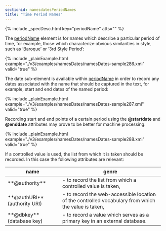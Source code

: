```yaml
---
sectionid: namesdatesPeriodNames
title: "Time Period Names"
---
```






{% include _specDesc.html key="periodName" atts="" %}



The <a class="link_odd_elementSpec" href="/v3/elements/periodName">periodName</a> element is for names which describe a particular
period of time, for example, those which characterize obvious similarities in style,
such as
‘Baroque’ or ‘3rd Style Period’:

{% include _plainExample.html example="./v3/examples/namesDates/namesDates-sample286.xml" valid="true" %}


The date sub-element is available within 
<a class="link_odd_elementSpec" href="/v3/elements/periodName">periodName</a> in order to
record any dates associated with the name that should be captured in the text, for
example,
start and end dates of the named period:

{% include _plainExample.html example="./v3/examples/namesDates/namesDates-sample287.xml" valid="true" %}

Recording start and end points of a certain period using the **@startdate** and
**@enddate** attributes may prove to be better for machine processing:

{% include _plainExample.html example="./v3/examples/namesDates/namesDates-sample288.xml" valid="true" %}

If a controlled value is used, the list from which it is taken should be recorded.
In this
case the following attributes are relevant:


<table class="table table-striped table-hover">
   <thead>
      <tr>
         <th>name</th>
         <th>genre</th>
      </tr>
   </thead>
   <tbody>
      <tr>
         <td>**@authority**</td>
         <td> - to record the list from which a controlled value is taken,</td>
      </tr>
      <tr>
         <td>**@authURI** (authority URI)</td>
         <td> - to record the web-accessible location of the controlled vocabulary from which the
            value is taken,
         </td>
      </tr>
      <tr>
         <td>**@dbkey** (database key)</td>
         <td> - to record a value which serves as a primary key in an external database.</td>
      </tr>
   </tbody>
</table>


